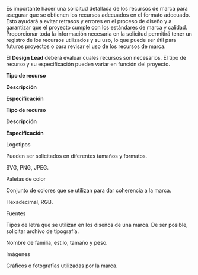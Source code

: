 Es importante hacer una solicitud detallada de los recursos de marca para asegurar que se obtienen los recursos adecuados en el formato adecuado. Esto ayudará a evitar retrasos y errores en el proceso de diseño y a garantizar que el proyecto cumple con los estándares de marca y calidad. Proporcionar toda la información necesaria en la solicitud permitirá tener un registro de los recursos utilizados y su uso, lo que puede ser útil para futuros proyectos o para revisar el uso de los recursos de marca.

El **Design Lead** deberá evaluar cuales recursos son necesarios. El tipo de recurso y su especificación pueden variar en función del proyecto.

**Tipo de recurso**

**Descripción**

**Especificación**

**Tipo de recurso**

**Descripción**

**Especificación**

Logotipos

Pueden ser solicitados en diferentes tamaños y formatos.

SVG, PNG, JPEG.

Paletas de color

Conjunto de colores que se utilizan para dar coherencia a la marca.

Hexadecimal, RGB.

Fuentes

Tipos de letra que se utilizan en los diseños de una marca. De ser posible, solicitar archivo de tipografía.

Nombre de familia, estilo, tamaño y peso.

Imágenes

Gráficos o fotografías utilizadas por la marca.

